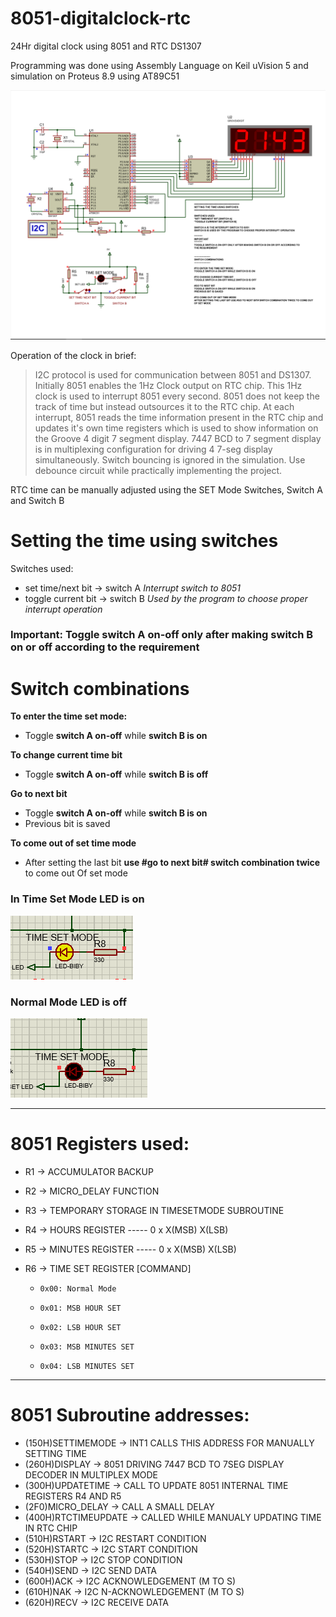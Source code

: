 # 8051-digitalclock-rtc #
24Hr digital clock using 8051 and RTC DS1307

Programming was done using Assembly Language on Keil uVision 5 and simulation on Proteus 8.9 using AT89C51

![proteus-simulation](https://raw.githubusercontent.com/ashvnv/8051-digitalclock-rtc/main/temp/Proteus%20sim.PNG)


Operation of the clock in brief:
>I2C protocol is used for communication between 8051 and DS1307. Initially 8051 enables the 1Hz Clock output on RTC chip. This 1Hz clock is used to interrupt 8051 every second. 8051 does not keep the track of time but instead outsources it to the RTC chip. At each interrupt, 8051 reads the time information present in the RTC chip and updates it's own time registers which is used to show information on the Groove 4 digit 7 segment display. 7447 BCD to 7 segment display is in multiplexing configuration for driving 4 7-seg display simultaneously. Switch bouncing is ignored in the simulation. Use debounce circuit while practically implementing the project.

RTC time can be manually adjusted using the SET Mode Switches, Switch A and Switch B

# Setting the time using switches #

Switches used:
* set time/next bit -> switch A  *Interrupt switch to 8051*
* toggle current bit -> switch B  *Used by the program to choose proper interrupt operation*


### Important: Toggle switch A on-off only after making switch B on or off according to the requirement ###


# Switch combinations

**To enter the time set mode:**
* Toggle **switch A on-off** while **switch B is on**


**To change current time bit**
* Toggle **switch A on-off** while **switch B is off**


**Go to next bit**
* Toggle **switch A on-off** while **switch B is on**
* Previous bit is saved


**To come out of set time mode**
* After setting the last bit **use #go to next bit# switch combination twice** to come out Of set mode


### In Time Set Mode LED is on ###
![ledon](https://raw.githubusercontent.com/ashvnv/8051-digitalclock-rtc/main/temp/onmode.PNG)

### Normal Mode LED is off ##
![ledoff](https://raw.githubusercontent.com/ashvnv/8051-digitalclock-rtc/main/temp/offmode.PNG)

------------------------------------------------------------------------------------------
# 8051 Registers used:
* R1 -> ACCUMULATOR BACKUP
* R2 -> MICRO_DELAY FUNCTION
* R3 -> TEMPORARY STORAGE IN TIMESETMODE SUBROUTINE

* R4 -> HOURS REGISTER    -----  0   x   X(MSB)    X(LSB)
* R5 -> MINUTES REGISTER  -----  0   x   X(MSB)    X(LSB)


* R6 -> TIME SET REGISTER [COMMAND]
   *     0x00: Normal Mode
   *     0x01: MSB HOUR SET
   *     0x02: LSB HOUR SET
   *     0x03: MSB MINUTES SET
   *     0x04: LSB MINUTES SET


------------------------------------------------------------------------------------------
# 8051 Subroutine addresses:
* (150H)SETTIMEMODE -> INT1 CALLS THIS ADDRESS FOR MANUALLY SETTING TIME
* (260H)DISPLAY -> 8051 DRIVING 7447 BCD TO 7SEG DISPLAY DECODER IN MULTIPLEX MODE
* (300H)UPDATETIME -> CALL TO UPDATE 8051 INTERNAL TIME REGISTERS R4 AND R5
* (2F0)MICRO_DELAY -> CALL A SMALL DELAY
* (400H)RTCTIMEUPDATE -> CALLED WHILE MANUALY UPDATING TIME IN RTC CHIP
* (510H)RSTART -> I2C RESTART CONDITION
* (520H)STARTC -> I2C START CONDITION
* (530H)STOP -> I2C STOP CONDITION
* (540H)SEND -> I2C SEND DATA
* (600H)ACK -> I2C ACKNOWLEDGEMENT (M TO S)
* (610H)NAK -> I2C N-ACKNOWLEDGEMENT (M TO S)
* (620H)RECV -> I2C RECEIVE DATA
